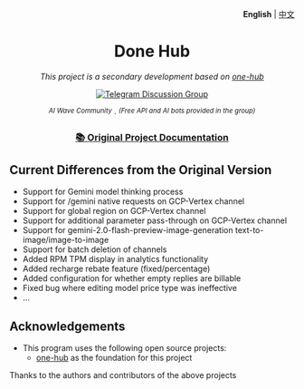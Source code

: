 <p align="right">
   <strong>English</strong> | <a href="./README.md">中文</a>
</p>

<div align="center">

# Done Hub

_This project is a secondary development based on [one-hub](https://github.com/MartialBE/one-api)_

<a href="https://t.me/+LGKwlC_xa-E5ZDk9">
  <img src="https://img.shields.io/badge/Telegram-AI Wave Discussion Group-0088cc?style=for-the-badge&logo=telegram&logoColor=white" alt="Telegram Discussion Group" />
</a>

<sup><i>AI Wave Community</i></sup> · <sup><i>(Free API and AI bots provided in the group)</i></sup>

### [📚 Original Project Documentation](https://one-hub-doc.vercel.app/)

</div>


## Current Differences from the Original Version

- Support for Gemini model thinking process
- Support for /gemini native requests on GCP-Vertex channel
- Support for global region on GCP-Vertex channel
- Support for additional parameter pass-through on GCP-Vertex channel
- Support for gemini-2.0-flash-preview-image-generation text-to-image/image-to-image
- Support for batch deletion of channels
- Added RPM TPM display in analytics functionality
- Added recharge rebate feature (fixed/percentage)
- Added configuration for whether empty replies are billable
- Fixed bug where editing model price type was ineffective
- ...



## Acknowledgements

- This program uses the following open source projects:
    - [one-hub](https://github.com/MartialBE/one-api) as the foundation for this project

Thanks to the authors and contributors of the above projects